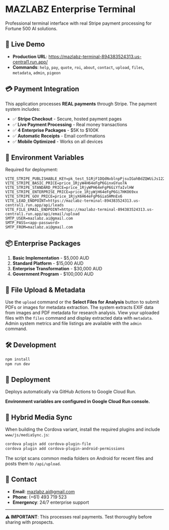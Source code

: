 # MAZLABZ Enterprise Terminal

Professional terminal interface with real Stripe payment processing for Fortune 500 AI solutions.

## 🚀 Live Demo
- **Production URL**: https://mazlabz-terminal-894383524313.us-central1.run.app/
 - **Commands**: `help`, `pay`, `quote`, `roi`, `about`, `contact`, `upload`, `files`, `metadata`, `admin`, `pigeon`

## 💳 Payment Integration

This application processes **REAL payments** through Stripe. The payment system includes:

- ✅ **Stripe Checkout** - Secure, hosted payment pages
- ✅ **Live Payment Processing** - Real money transactions  
- ✅ **4 Enterprise Packages** - $5K to $100K
- ✅ **Automatic Receipts** - Email confirmations
- ✅ **Mobile Optimized** - Works on all devices

## 🔐 Environment Variables

Required for deployment:

```env
VITE_STRIPE_PUBLISHABLE_KEY=pk_test_51RjF1DQdNvblnpPjsuIGahBdZQWUiJs122VCNPDEPRfxO6COCQyVCCY72NzdpRbUUqPV4yguXoEpHEhIVfMcPkZE00zaNqtefA
VITE_STRIPE_BASIC_PRICE=price_1RjyW4H64eFgP6GinxGYuo7A
VITE_STRIPE_STANDARD_PRICE=price_1RjyWPH64eFgP6GiYfaIvlHW
VITE_STRIPE_ENTERPRISE_PRICE=price_1RjyWjH64eFgP6Gi7HKO69xx
VITE_STRIPE_GOV_PRICE=price_1RjyX6H64eFgP6GiaSHMnEx6
VITE_LEAD_ENDPOINT=https://mazlabz-terminal-894383524313.us-central1.run.app/api/leads
VITE_FILE_EMAIL_ENDPOINT=https://mazlabz-terminal-894383524313.us-central1.run.app/api/email/upload
SMTP_USER=mazlabz.ai@gmail.com
SMTP_PASS=<app-password>
SMTP_FROM=mazlabz.ai@gmail.com
```

## 📦 Enterprise Packages

1. **Basic Implementation** - $5,000 AUD
2. **Standard Platform** - $15,000 AUD
3. **Enterprise Transformation** - $30,000 AUD
4. **Government Program** - $100,000 AUD

## 📄 File Upload & Metadata

Use the `upload` command or the **Select Files for Analysis** button to submit PDFs or images for metadata extraction. The system extracts EXIF data from images and PDF metadata for research analysis. View your uploaded files with the `files` command and display extracted data with `metadata`.
Admin system metrics and file listings are available with the `admin` command.

## 🛠️ Development

```bash
npm install
npm run dev
```

## 🚀 Deployment

Deploys automatically via GitHub Actions to Google Cloud Run.

**Environment variables are configured in Google Cloud Run console.**

## 📱 Hybrid Media Sync

When building the Cordova variant, install the required plugins and include `www/js/mediaSync.js`:

```bash
cordova plugin add cordova-plugin-file
cordova plugin add cordova-plugin-android-permissions
```

The script scans common media folders on Android for recent files and posts them to `/api/upload`.

## 📧 Contact

- **Email**: mazlabz.ai@gmail.com
- **Phone**: (+61) 493 719 523
- **Emergency**: 24/7 enterprise support

---

**⚠️ IMPORTANT**: This processes real payments. Test thoroughly before sharing with prospects.
